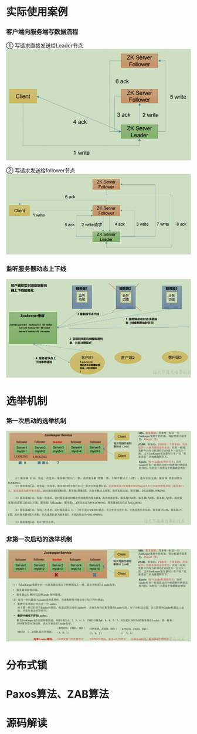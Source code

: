 # 实际使用案例
### 客户端向服务端写数据流程
① 写请求直接发送给Leader节点  
![img.png](../images/写请求直接发送给Leader节点.png)

② 写请求发送给follower节点  
![img.png](../images/写请求发送给follower节点.png)

### 监听服务器动态上下线
![img.png](../images/监听服务器动态上下线.png)

# 选举机制
### 第一次启动的选举机制
![img.png](../images/第一次启动的选举机制.png)

### 非第一次启动的选举机制
![img.png](../images/非第一次选举.png)

# 分布式锁

# Paxos算法、ZAB算法

# 源码解读